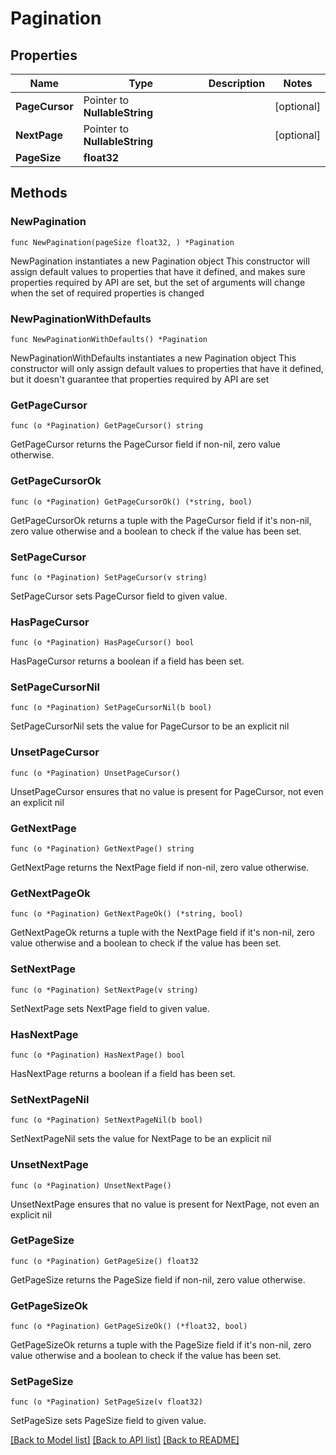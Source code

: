 # Pagination

## Properties

Name | Type | Description | Notes
------------ | ------------- | ------------- | -------------
**PageCursor** | Pointer to **NullableString** |  | [optional] 
**NextPage** | Pointer to **NullableString** |  | [optional] 
**PageSize** | **float32** |  | 

## Methods

### NewPagination

`func NewPagination(pageSize float32, ) *Pagination`

NewPagination instantiates a new Pagination object
This constructor will assign default values to properties that have it defined,
and makes sure properties required by API are set, but the set of arguments
will change when the set of required properties is changed

### NewPaginationWithDefaults

`func NewPaginationWithDefaults() *Pagination`

NewPaginationWithDefaults instantiates a new Pagination object
This constructor will only assign default values to properties that have it defined,
but it doesn't guarantee that properties required by API are set

### GetPageCursor

`func (o *Pagination) GetPageCursor() string`

GetPageCursor returns the PageCursor field if non-nil, zero value otherwise.

### GetPageCursorOk

`func (o *Pagination) GetPageCursorOk() (*string, bool)`

GetPageCursorOk returns a tuple with the PageCursor field if it's non-nil, zero value otherwise
and a boolean to check if the value has been set.

### SetPageCursor

`func (o *Pagination) SetPageCursor(v string)`

SetPageCursor sets PageCursor field to given value.

### HasPageCursor

`func (o *Pagination) HasPageCursor() bool`

HasPageCursor returns a boolean if a field has been set.

### SetPageCursorNil

`func (o *Pagination) SetPageCursorNil(b bool)`

 SetPageCursorNil sets the value for PageCursor to be an explicit nil

### UnsetPageCursor
`func (o *Pagination) UnsetPageCursor()`

UnsetPageCursor ensures that no value is present for PageCursor, not even an explicit nil
### GetNextPage

`func (o *Pagination) GetNextPage() string`

GetNextPage returns the NextPage field if non-nil, zero value otherwise.

### GetNextPageOk

`func (o *Pagination) GetNextPageOk() (*string, bool)`

GetNextPageOk returns a tuple with the NextPage field if it's non-nil, zero value otherwise
and a boolean to check if the value has been set.

### SetNextPage

`func (o *Pagination) SetNextPage(v string)`

SetNextPage sets NextPage field to given value.

### HasNextPage

`func (o *Pagination) HasNextPage() bool`

HasNextPage returns a boolean if a field has been set.

### SetNextPageNil

`func (o *Pagination) SetNextPageNil(b bool)`

 SetNextPageNil sets the value for NextPage to be an explicit nil

### UnsetNextPage
`func (o *Pagination) UnsetNextPage()`

UnsetNextPage ensures that no value is present for NextPage, not even an explicit nil
### GetPageSize

`func (o *Pagination) GetPageSize() float32`

GetPageSize returns the PageSize field if non-nil, zero value otherwise.

### GetPageSizeOk

`func (o *Pagination) GetPageSizeOk() (*float32, bool)`

GetPageSizeOk returns a tuple with the PageSize field if it's non-nil, zero value otherwise
and a boolean to check if the value has been set.

### SetPageSize

`func (o *Pagination) SetPageSize(v float32)`

SetPageSize sets PageSize field to given value.



[[Back to Model list]](../README.md#documentation-for-models) [[Back to API list]](../README.md#documentation-for-api-endpoints) [[Back to README]](../README.md)


